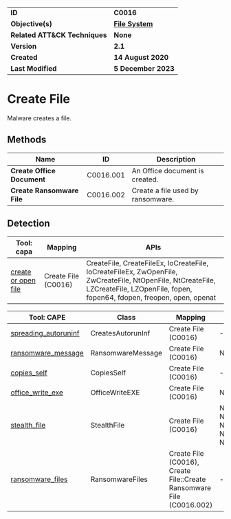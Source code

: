 <table>
<tr>
<td><b>ID</b></td>
<td><b>C0016</b></td>
</tr>
<tr>
<td><b>Objective(s)</b></td>
<td><b><a href="../file-system">File System</a></b></td>
</tr>
<tr>
<td><b>Related ATT&CK Techniques</b></td>
<td><b>None</b></td>
</tr>
<tr>
<td><b>Version</b></td>
<td><b>2.1</b></td>
</tr>
<tr>
<td><b>Created</b></td>
<td><b>14 August 2020</b></td>
</tr>
<tr>
<td><b>Last Modified</b></td>
<td><b>5 December 2023</b></td>
</tr>
</table>


# Create File

Malware creates a file. 

## Methods

|Name|ID|Description|
|---|---|---|
|**Create Office Document**|C0016.001|An Office document is created.|
|**Create Ransomware File**|C0016.002|Create a file used by ransomware.|

## Detection

|Tool: capa|Mapping|APIs|
|---|---|---|
|[create or open file](https://github.com/mandiant/capa-rules/blob/master/lib/create-or-open-file.yml)|Create File (C0016)|CreateFile, CreateFileEx, IoCreateFile, IoCreateFileEx, ZwOpenFile, ZwCreateFile, NtOpenFile, NtCreateFile, LZCreateFile, LZOpenFile, fopen, fopen64, fdopen, freopen, open, openat|

|Tool: CAPE|Class|Mapping|APIs|
|---|---|---|---|
|[spreading_autoruninf](https://github.com/CAPESandbox/community/tree/master/modules/signatures/windows/spreading_autoruninf.py)|CreatesAutorunInf|Create File (C0016)|--|
|[ransomware_message](https://github.com/CAPESandbox/community/tree/master/modules/signatures/windows/ransomware_message.py)|RansomwareMessage|Create File (C0016)|NtWriteFile|
|[copies_self](https://github.com/CAPESandbox/community/tree/master/modules/signatures/windows/copies_self.py)|CopiesSelf|Create File (C0016)|--|
|[office_write_exe](https://github.com/CAPESandbox/community/tree/master/modules/signatures/windows/office_write_exe.py)|OfficeWriteEXE|Create File (C0016)|NtWriteFile|
|[stealth_file](https://github.com/CAPESandbox/community/tree/master/modules/signatures/windows/stealth_file.py)|StealthFile|Create File (C0016)|NtSetInformationFile, NtClose, NtCreateFile, NtDuplicateObject, NtOpenFile|
|[ransomware_files](https://github.com/CAPESandbox/community/tree/master/modules/signatures/windows/ransomware_files.py)|RansomwareFiles|Create File (C0016), Create File::Create Ransomware File (C0016.002)|--|